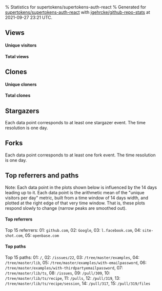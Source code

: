 % Statistics for supertokens/supertokens-auth-react
% Generated for [supertokens/supertokens-auth-react](https://github.com/supertokens/supertokens-auth-react) with [jgehrcke/github-repo-stats](https://github.com/jgehrcke/github-repo-stats) at 2021-09-27 23:21 UTC.


## Views

#### Unique visitors
<div id="chart_views_unique" class="full-width-chart"></div>

#### Total views
<div id="chart_views_total" class="full-width-chart"></div>

<div class="pagebreak-for-print"> </div>


## Clones

#### Unique cloners
<div id="chart_clones_unique" class="full-width-chart"></div>

#### Total clones
<div id="chart_clones_total" class="full-width-chart"></div>



<div class="pagebreak-for-print"> </div>



## Stargazers

Each data point corresponds to at least one stargazer event.
The time resolution is one day.

<div id="chart_stargazers" class="full-width-chart"></div>




## Forks

Each data point corresponds to at least one fork event.
The time resolution is one day.

<div id="chart_forks" class="full-width-chart"></div>




<div class="pagebreak-for-print"> </div>



## Top referrers and paths


Note: Each data point in the plots shown below is influenced by the 14 days
leading up to it. Each data point is the arithmetic mean of the "unique
visitors per day" metric, built from a time window of 14 days width, and
plotted at the right edge of that very time window. That is, these plots
respond slowly to change (narrow peaks are smoothed out).




#### Top referrers


<div id="chart_referrers_top_n_alltime" class="full-width-chart"></div>

Top 15 referrers: 01: `github.com`, 02: `Google`, 03: `l.facebook.com`, 04: `site-shot.com`, 05: `openbase.com`





#### Top paths


<div id="chart_paths_top_n_alltime" class="full-width-chart"></div>

Top 15 paths: 01: `/`, 02: `/issues/22`, 03: `/tree/master/examples`, 04: `/tree/master/lib`, 05: `/tree/master/examples/with-emailpassword`, 06: `/tree/master/examples/with-thirdpartyemailpassword`, 07: `/tree/master/lib/ts`, 08: `/issues`, 09: `/pull/309`, 10: `/tree/master/lib/ts/recipe`, 11: `/pulls`, 12: `/pull/319`, 13: `/tree/master/lib/ts/recipe/session`, 14: `/pull/317`, 15: `/pull/319/files`


<script type="text/javascript">
    vegaEmbed('#chart_views_unique', {"$schema": "https://vega.github.io/schema/vega-lite/v4.8.1.json", "config": {"arc": {"fill": "#1b1e23"}, "area": {"fill": "#1b1e23"}, "axisBottom": {"domainColor": "#a9b4c4", "gridColor": "#a9b4c4", "labelColor": "#1b1e23", "labelFont": "relative-mono-11-pitch-pro, Menlo, monospace", "tickColor": "#a9b4c4", "titleColor": "#1b1e23", "titleFont": "relative-mono-11-pitch-pro, Menlo, monospace"}, "axisLeft": {"domainColor": "#a9b4c4", "gridColor": "#a9b4c4", "labelColor": "#1b1e23", "labelFont": "relative-mono-11-pitch-pro, Menlo, monospace", "tickColor": "#a9b4c4", "titleColor": "#1b1e23", "titleFont": "relative-mono-11-pitch-pro, Menlo, monospace"}, "axisX": {"grid": false}, "axisY": {"grid": false, "labelBound": true}, "background": "#FFFFFF", "group": {"fill": "#FFFFFF"}, "header": {"fontWeight": 400, "labelFont": "relative-mono-11-pitch-pro, Menlo, monospace", "titleFont": "relative-mono-11-pitch-pro, Menlo, monospace"}, "legend": {"labelFont": "relative-mono-11-pitch-pro, Menlo, monospace", "symbolSize": 200, "symbolType": "circle", "titleFont": "relative-mono-11-pitch-pro, Menlo, monospace"}, "line": {"color": "#1b1e23", "stroke": "#1b1e23"}, "path": {"stroke": "#1b1e23"}, "point": {"color": "#1b1e23", "cursor": "pointer", "filled": true, "size": 100}, "range": {"category": ["#85a2f7", "#ea9755", "#7eb36a", "#f07071", "#bc85d9", "#e587b6", "#a9b4c4", "#d4c05e", "#64b9c4"]}, "style": {"bar": {"fill": "#1b1e23"}, "text": {"font": "relative-mono-11-pitch-pro, Menlo, monospace", "fontWeight": 400}}, "symbol": {"shape": "circle"}, "title": {"anchor": "start", "font": "relative-mono-11-pitch-pro, Menlo, monospace", "fontWeight": 400}, "trail": {"color": "#1b1e23", "stroke": "#1b1e23"}, "view": {"stroke": null}}, "data": {"name": "data-6341b35462f578666088133f27d3ff05"}, "datasets": {"data-6341b35462f578666088133f27d3ff05": [{"time": "2021-09-02T00:00:00+00:00", "views_total": 92, "views_unique": 4}, {"time": "2021-09-03T00:00:00+00:00", "views_total": 72, "views_unique": 7}, {"time": "2021-09-04T00:00:00+00:00", "views_total": 85, "views_unique": 6}, {"time": "2021-09-05T00:00:00+00:00", "views_total": 19, "views_unique": 6}, {"time": "2021-09-06T00:00:00+00:00", "views_total": 32, "views_unique": 6}, {"time": "2021-09-07T00:00:00+00:00", "views_total": 23, "views_unique": 7}, {"time": "2021-09-08T00:00:00+00:00", "views_total": 22, "views_unique": 5}, {"time": "2021-09-09T00:00:00+00:00", "views_total": 25, "views_unique": 3}, {"time": "2021-09-10T00:00:00+00:00", "views_total": 91, "views_unique": 11}, {"time": "2021-09-11T00:00:00+00:00", "views_total": 28, "views_unique": 5}, {"time": "2021-09-12T00:00:00+00:00", "views_total": 2, "views_unique": 2}, {"time": "2021-09-13T00:00:00+00:00", "views_total": 8, "views_unique": 6}, {"time": "2021-09-14T00:00:00+00:00", "views_total": 7, "views_unique": 5}, {"time": "2021-09-15T00:00:00+00:00", "views_total": 56, "views_unique": 5}, {"time": "2021-09-16T00:00:00+00:00", "views_total": 15, "views_unique": 10}, {"time": "2021-09-17T00:00:00+00:00", "views_total": 40, "views_unique": 9}, {"time": "2021-09-18T00:00:00+00:00", "views_total": 1, "views_unique": 1}, {"time": "2021-09-19T00:00:00+00:00", "views_total": 21, "views_unique": 6}, {"time": "2021-09-20T00:00:00+00:00", "views_total": 20, "views_unique": 5}, {"time": "2021-09-21T00:00:00+00:00", "views_total": 20, "views_unique": 6}, {"time": "2021-09-22T00:00:00+00:00", "views_total": 50, "views_unique": 8}, {"time": "2021-09-23T00:00:00+00:00", "views_total": 11, "views_unique": 5}, {"time": "2021-09-24T00:00:00+00:00", "views_total": 41, "views_unique": 4}, {"time": "2021-09-25T00:00:00+00:00", "views_total": 78, "views_unique": 3}, {"time": "2021-09-26T00:00:00+00:00", "views_total": 58, "views_unique": 11}, {"time": "2021-09-27T00:00:00+00:00", "views_total": 115, "views_unique": 18}]}, "encoding": {"x": {"field": "time", "timeUnit": "yearmonthdate", "title": "date", "type": "temporal"}, "y": {"field": "views_unique", "scale": {"domain": [0, 19.8], "zero": true}, "title": "unique views per day", "type": "quantitative"}}, "height": 200, "mark": {"point": true, "type": "line"}, "padding": 10, "width": "container"}, {"actions": false, "renderer": "svg"}).catch(console.error);
vegaEmbed('#chart_views_total', {"$schema": "https://vega.github.io/schema/vega-lite/v4.8.1.json", "config": {"arc": {"fill": "#1b1e23"}, "area": {"fill": "#1b1e23"}, "axisBottom": {"domainColor": "#a9b4c4", "gridColor": "#a9b4c4", "labelColor": "#1b1e23", "labelFont": "relative-mono-11-pitch-pro, Menlo, monospace", "tickColor": "#a9b4c4", "titleColor": "#1b1e23", "titleFont": "relative-mono-11-pitch-pro, Menlo, monospace"}, "axisLeft": {"domainColor": "#a9b4c4", "gridColor": "#a9b4c4", "labelColor": "#1b1e23", "labelFont": "relative-mono-11-pitch-pro, Menlo, monospace", "tickColor": "#a9b4c4", "titleColor": "#1b1e23", "titleFont": "relative-mono-11-pitch-pro, Menlo, monospace"}, "axisX": {"grid": false}, "axisY": {"grid": false, "labelBound": true}, "background": "#FFFFFF", "group": {"fill": "#FFFFFF"}, "header": {"fontWeight": 400, "labelFont": "relative-mono-11-pitch-pro, Menlo, monospace", "titleFont": "relative-mono-11-pitch-pro, Menlo, monospace"}, "legend": {"labelFont": "relative-mono-11-pitch-pro, Menlo, monospace", "symbolSize": 200, "symbolType": "circle", "titleFont": "relative-mono-11-pitch-pro, Menlo, monospace"}, "line": {"color": "#1b1e23", "stroke": "#1b1e23"}, "path": {"stroke": "#1b1e23"}, "point": {"color": "#1b1e23", "cursor": "pointer", "filled": true, "size": 100}, "range": {"category": ["#85a2f7", "#ea9755", "#7eb36a", "#f07071", "#bc85d9", "#e587b6", "#a9b4c4", "#d4c05e", "#64b9c4"]}, "style": {"bar": {"fill": "#1b1e23"}, "text": {"font": "relative-mono-11-pitch-pro, Menlo, monospace", "fontWeight": 400}}, "symbol": {"shape": "circle"}, "title": {"anchor": "start", "font": "relative-mono-11-pitch-pro, Menlo, monospace", "fontWeight": 400}, "trail": {"color": "#1b1e23", "stroke": "#1b1e23"}, "view": {"stroke": null}}, "data": {"name": "data-6341b35462f578666088133f27d3ff05"}, "datasets": {"data-6341b35462f578666088133f27d3ff05": [{"time": "2021-09-02T00:00:00+00:00", "views_total": 92, "views_unique": 4}, {"time": "2021-09-03T00:00:00+00:00", "views_total": 72, "views_unique": 7}, {"time": "2021-09-04T00:00:00+00:00", "views_total": 85, "views_unique": 6}, {"time": "2021-09-05T00:00:00+00:00", "views_total": 19, "views_unique": 6}, {"time": "2021-09-06T00:00:00+00:00", "views_total": 32, "views_unique": 6}, {"time": "2021-09-07T00:00:00+00:00", "views_total": 23, "views_unique": 7}, {"time": "2021-09-08T00:00:00+00:00", "views_total": 22, "views_unique": 5}, {"time": "2021-09-09T00:00:00+00:00", "views_total": 25, "views_unique": 3}, {"time": "2021-09-10T00:00:00+00:00", "views_total": 91, "views_unique": 11}, {"time": "2021-09-11T00:00:00+00:00", "views_total": 28, "views_unique": 5}, {"time": "2021-09-12T00:00:00+00:00", "views_total": 2, "views_unique": 2}, {"time": "2021-09-13T00:00:00+00:00", "views_total": 8, "views_unique": 6}, {"time": "2021-09-14T00:00:00+00:00", "views_total": 7, "views_unique": 5}, {"time": "2021-09-15T00:00:00+00:00", "views_total": 56, "views_unique": 5}, {"time": "2021-09-16T00:00:00+00:00", "views_total": 15, "views_unique": 10}, {"time": "2021-09-17T00:00:00+00:00", "views_total": 40, "views_unique": 9}, {"time": "2021-09-18T00:00:00+00:00", "views_total": 1, "views_unique": 1}, {"time": "2021-09-19T00:00:00+00:00", "views_total": 21, "views_unique": 6}, {"time": "2021-09-20T00:00:00+00:00", "views_total": 20, "views_unique": 5}, {"time": "2021-09-21T00:00:00+00:00", "views_total": 20, "views_unique": 6}, {"time": "2021-09-22T00:00:00+00:00", "views_total": 50, "views_unique": 8}, {"time": "2021-09-23T00:00:00+00:00", "views_total": 11, "views_unique": 5}, {"time": "2021-09-24T00:00:00+00:00", "views_total": 41, "views_unique": 4}, {"time": "2021-09-25T00:00:00+00:00", "views_total": 78, "views_unique": 3}, {"time": "2021-09-26T00:00:00+00:00", "views_total": 58, "views_unique": 11}, {"time": "2021-09-27T00:00:00+00:00", "views_total": 115, "views_unique": 18}]}, "encoding": {"x": {"field": "time", "timeUnit": "yearmonthdate", "title": "date", "type": "temporal"}, "y": {"field": "views_total", "scale": {"domain": [0, 126.50000000000001], "zero": true}, "title": "total views per day", "type": "quantitative"}}, "height": 200, "mark": {"point": true, "type": "line"}, "padding": 10, "width": "container"}, {"actions": false, "renderer": "svg"}).catch(console.error);
vegaEmbed('#chart_clones_unique', {"$schema": "https://vega.github.io/schema/vega-lite/v4.8.1.json", "config": {"arc": {"fill": "#1b1e23"}, "area": {"fill": "#1b1e23"}, "axisBottom": {"domainColor": "#a9b4c4", "gridColor": "#a9b4c4", "labelColor": "#1b1e23", "labelFont": "relative-mono-11-pitch-pro, Menlo, monospace", "tickColor": "#a9b4c4", "titleColor": "#1b1e23", "titleFont": "relative-mono-11-pitch-pro, Menlo, monospace"}, "axisLeft": {"domainColor": "#a9b4c4", "gridColor": "#a9b4c4", "labelColor": "#1b1e23", "labelFont": "relative-mono-11-pitch-pro, Menlo, monospace", "tickColor": "#a9b4c4", "titleColor": "#1b1e23", "titleFont": "relative-mono-11-pitch-pro, Menlo, monospace"}, "axisX": {"grid": false}, "axisY": {"grid": false, "labelBound": true}, "background": "#FFFFFF", "group": {"fill": "#FFFFFF"}, "header": {"fontWeight": 400, "labelFont": "relative-mono-11-pitch-pro, Menlo, monospace", "titleFont": "relative-mono-11-pitch-pro, Menlo, monospace"}, "legend": {"labelFont": "relative-mono-11-pitch-pro, Menlo, monospace", "symbolSize": 200, "symbolType": "circle", "titleFont": "relative-mono-11-pitch-pro, Menlo, monospace"}, "line": {"color": "#1b1e23", "stroke": "#1b1e23"}, "path": {"stroke": "#1b1e23"}, "point": {"color": "#1b1e23", "cursor": "pointer", "filled": true, "size": 100}, "range": {"category": ["#85a2f7", "#ea9755", "#7eb36a", "#f07071", "#bc85d9", "#e587b6", "#a9b4c4", "#d4c05e", "#64b9c4"]}, "style": {"bar": {"fill": "#1b1e23"}, "text": {"font": "relative-mono-11-pitch-pro, Menlo, monospace", "fontWeight": 400}}, "symbol": {"shape": "circle"}, "title": {"anchor": "start", "font": "relative-mono-11-pitch-pro, Menlo, monospace", "fontWeight": 400}, "trail": {"color": "#1b1e23", "stroke": "#1b1e23"}, "view": {"stroke": null}}, "data": {"name": "data-e7af5321476fab7f886e7c11d271faed"}, "datasets": {"data-e7af5321476fab7f886e7c11d271faed": [{"clones_total": 0, "clones_unique": 0, "time": "2021-09-02T00:00:00+00:00"}, {"clones_total": 16, "clones_unique": 11, "time": "2021-09-03T00:00:00+00:00"}, {"clones_total": 2, "clones_unique": 2, "time": "2021-09-04T00:00:00+00:00"}, {"clones_total": 7, "clones_unique": 7, "time": "2021-09-05T00:00:00+00:00"}, {"clones_total": 8, "clones_unique": 6, "time": "2021-09-06T00:00:00+00:00"}, {"clones_total": 18, "clones_unique": 10, "time": "2021-09-07T00:00:00+00:00"}, {"clones_total": 6, "clones_unique": 4, "time": "2021-09-08T00:00:00+00:00"}, {"clones_total": 1, "clones_unique": 1, "time": "2021-09-09T00:00:00+00:00"}, {"clones_total": 11, "clones_unique": 8, "time": "2021-09-10T00:00:00+00:00"}, {"clones_total": 2, "clones_unique": 1, "time": "2021-09-11T00:00:00+00:00"}, {"clones_total": 1, "clones_unique": 1, "time": "2021-09-12T00:00:00+00:00"}, {"clones_total": 0, "clones_unique": 0, "time": "2021-09-13T00:00:00+00:00"}, {"clones_total": 2, "clones_unique": 2, "time": "2021-09-14T00:00:00+00:00"}, {"clones_total": 7, "clones_unique": 4, "time": "2021-09-15T00:00:00+00:00"}, {"clones_total": 3, "clones_unique": 2, "time": "2021-09-16T00:00:00+00:00"}, {"clones_total": 5, "clones_unique": 4, "time": "2021-09-17T00:00:00+00:00"}, {"clones_total": 0, "clones_unique": 0, "time": "2021-09-18T00:00:00+00:00"}, {"clones_total": 9, "clones_unique": 6, "time": "2021-09-19T00:00:00+00:00"}, {"clones_total": 9, "clones_unique": 4, "time": "2021-09-20T00:00:00+00:00"}, {"clones_total": 3, "clones_unique": 3, "time": "2021-09-21T00:00:00+00:00"}, {"clones_total": 7, "clones_unique": 6, "time": "2021-09-22T00:00:00+00:00"}, {"clones_total": 5, "clones_unique": 5, "time": "2021-09-23T00:00:00+00:00"}, {"clones_total": 0, "clones_unique": 0, "time": "2021-09-24T00:00:00+00:00"}, {"clones_total": 25, "clones_unique": 12, "time": "2021-09-25T00:00:00+00:00"}, {"clones_total": 0, "clones_unique": 0, "time": "2021-09-26T00:00:00+00:00"}, {"clones_total": 0, "clones_unique": 0, "time": "2021-09-27T00:00:00+00:00"}]}, "encoding": {"x": {"field": "time", "timeUnit": "yearmonthdate", "title": "date", "type": "temporal"}, "y": {"field": "clones_unique", "scale": {"domain": [0, 13.200000000000001], "zero": true}, "title": "unique clones per day", "type": "quantitative"}}, "height": 200, "mark": {"point": true, "type": "line"}, "padding": 10, "width": "container"}, {"actions": false, "renderer": "svg"}).catch(console.error);
vegaEmbed('#chart_clones_total', {"$schema": "https://vega.github.io/schema/vega-lite/v4.8.1.json", "config": {"arc": {"fill": "#1b1e23"}, "area": {"fill": "#1b1e23"}, "axisBottom": {"domainColor": "#a9b4c4", "gridColor": "#a9b4c4", "labelColor": "#1b1e23", "labelFont": "relative-mono-11-pitch-pro, Menlo, monospace", "tickColor": "#a9b4c4", "titleColor": "#1b1e23", "titleFont": "relative-mono-11-pitch-pro, Menlo, monospace"}, "axisLeft": {"domainColor": "#a9b4c4", "gridColor": "#a9b4c4", "labelColor": "#1b1e23", "labelFont": "relative-mono-11-pitch-pro, Menlo, monospace", "tickColor": "#a9b4c4", "titleColor": "#1b1e23", "titleFont": "relative-mono-11-pitch-pro, Menlo, monospace"}, "axisX": {"grid": false}, "axisY": {"grid": false, "labelBound": true}, "background": "#FFFFFF", "group": {"fill": "#FFFFFF"}, "header": {"fontWeight": 400, "labelFont": "relative-mono-11-pitch-pro, Menlo, monospace", "titleFont": "relative-mono-11-pitch-pro, Menlo, monospace"}, "legend": {"labelFont": "relative-mono-11-pitch-pro, Menlo, monospace", "symbolSize": 200, "symbolType": "circle", "titleFont": "relative-mono-11-pitch-pro, Menlo, monospace"}, "line": {"color": "#1b1e23", "stroke": "#1b1e23"}, "path": {"stroke": "#1b1e23"}, "point": {"color": "#1b1e23", "cursor": "pointer", "filled": true, "size": 100}, "range": {"category": ["#85a2f7", "#ea9755", "#7eb36a", "#f07071", "#bc85d9", "#e587b6", "#a9b4c4", "#d4c05e", "#64b9c4"]}, "style": {"bar": {"fill": "#1b1e23"}, "text": {"font": "relative-mono-11-pitch-pro, Menlo, monospace", "fontWeight": 400}}, "symbol": {"shape": "circle"}, "title": {"anchor": "start", "font": "relative-mono-11-pitch-pro, Menlo, monospace", "fontWeight": 400}, "trail": {"color": "#1b1e23", "stroke": "#1b1e23"}, "view": {"stroke": null}}, "data": {"name": "data-e7af5321476fab7f886e7c11d271faed"}, "datasets": {"data-e7af5321476fab7f886e7c11d271faed": [{"clones_total": 0, "clones_unique": 0, "time": "2021-09-02T00:00:00+00:00"}, {"clones_total": 16, "clones_unique": 11, "time": "2021-09-03T00:00:00+00:00"}, {"clones_total": 2, "clones_unique": 2, "time": "2021-09-04T00:00:00+00:00"}, {"clones_total": 7, "clones_unique": 7, "time": "2021-09-05T00:00:00+00:00"}, {"clones_total": 8, "clones_unique": 6, "time": "2021-09-06T00:00:00+00:00"}, {"clones_total": 18, "clones_unique": 10, "time": "2021-09-07T00:00:00+00:00"}, {"clones_total": 6, "clones_unique": 4, "time": "2021-09-08T00:00:00+00:00"}, {"clones_total": 1, "clones_unique": 1, "time": "2021-09-09T00:00:00+00:00"}, {"clones_total": 11, "clones_unique": 8, "time": "2021-09-10T00:00:00+00:00"}, {"clones_total": 2, "clones_unique": 1, "time": "2021-09-11T00:00:00+00:00"}, {"clones_total": 1, "clones_unique": 1, "time": "2021-09-12T00:00:00+00:00"}, {"clones_total": 0, "clones_unique": 0, "time": "2021-09-13T00:00:00+00:00"}, {"clones_total": 2, "clones_unique": 2, "time": "2021-09-14T00:00:00+00:00"}, {"clones_total": 7, "clones_unique": 4, "time": "2021-09-15T00:00:00+00:00"}, {"clones_total": 3, "clones_unique": 2, "time": "2021-09-16T00:00:00+00:00"}, {"clones_total": 5, "clones_unique": 4, "time": "2021-09-17T00:00:00+00:00"}, {"clones_total": 0, "clones_unique": 0, "time": "2021-09-18T00:00:00+00:00"}, {"clones_total": 9, "clones_unique": 6, "time": "2021-09-19T00:00:00+00:00"}, {"clones_total": 9, "clones_unique": 4, "time": "2021-09-20T00:00:00+00:00"}, {"clones_total": 3, "clones_unique": 3, "time": "2021-09-21T00:00:00+00:00"}, {"clones_total": 7, "clones_unique": 6, "time": "2021-09-22T00:00:00+00:00"}, {"clones_total": 5, "clones_unique": 5, "time": "2021-09-23T00:00:00+00:00"}, {"clones_total": 0, "clones_unique": 0, "time": "2021-09-24T00:00:00+00:00"}, {"clones_total": 25, "clones_unique": 12, "time": "2021-09-25T00:00:00+00:00"}, {"clones_total": 0, "clones_unique": 0, "time": "2021-09-26T00:00:00+00:00"}, {"clones_total": 0, "clones_unique": 0, "time": "2021-09-27T00:00:00+00:00"}]}, "encoding": {"x": {"field": "time", "timeUnit": "yearmonthdate", "title": "date", "type": "temporal"}, "y": {"field": "clones_total", "scale": {"domain": [0, 27.500000000000004], "zero": true}, "title": "total clones per day", "type": "quantitative"}}, "height": 200, "mark": {"point": true, "type": "line"}, "padding": 10, "width": "container"}, {"actions": false, "renderer": "svg"}).catch(console.error);
vegaEmbed('#chart_stargazers', {"$schema": "https://vega.github.io/schema/vega-lite/v4.8.1.json", "config": {"arc": {"fill": "#1b1e23"}, "area": {"fill": "#1b1e23"}, "axisBottom": {"domainColor": "#a9b4c4", "gridColor": "#a9b4c4", "labelColor": "#1b1e23", "labelFont": "relative-mono-11-pitch-pro, Menlo, monospace", "tickColor": "#a9b4c4", "titleColor": "#1b1e23", "titleFont": "relative-mono-11-pitch-pro, Menlo, monospace"}, "axisLeft": {"domainColor": "#a9b4c4", "gridColor": "#a9b4c4", "labelColor": "#1b1e23", "labelFont": "relative-mono-11-pitch-pro, Menlo, monospace", "tickColor": "#a9b4c4", "titleColor": "#1b1e23", "titleFont": "relative-mono-11-pitch-pro, Menlo, monospace"}, "axisX": {"grid": false}, "axisY": {"grid": false}, "background": "#FFFFFF", "group": {"fill": "#FFFFFF"}, "header": {"fontWeight": 400, "labelFont": "relative-mono-11-pitch-pro, Menlo, monospace", "titleFont": "relative-mono-11-pitch-pro, Menlo, monospace"}, "legend": {"labelFont": "relative-mono-11-pitch-pro, Menlo, monospace", "symbolSize": 200, "symbolType": "circle", "titleFont": "relative-mono-11-pitch-pro, Menlo, monospace"}, "line": {"color": "#1b1e23", "stroke": "#1b1e23"}, "path": {"stroke": "#1b1e23"}, "point": {"color": "#1b1e23", "cursor": "pointer", "filled": true, "size": 100}, "range": {"category": ["#85a2f7", "#ea9755", "#7eb36a", "#f07071", "#bc85d9", "#e587b6", "#a9b4c4", "#d4c05e", "#64b9c4"]}, "style": {"bar": {"fill": "#1b1e23"}, "text": {"font": "relative-mono-11-pitch-pro, Menlo, monospace", "fontWeight": 400}}, "symbol": {"shape": "circle"}, "title": {"anchor": "start", "font": "relative-mono-11-pitch-pro, Menlo, monospace", "fontWeight": 400}, "trail": {"color": "#1b1e23", "stroke": "#1b1e23"}, "view": {"stroke": null}}, "data": {"name": "data-3244c87900db98d96bc12fe03f763b4d"}, "datasets": {"data-3244c87900db98d96bc12fe03f763b4d": [{"star_events": 1, "stars_cumulative": 1, "time": "2020-10-11T11:30:14+00:00"}, {"star_events": 1, "stars_cumulative": 2, "time": "2020-10-16T07:40:20+00:00"}, {"star_events": 1, "stars_cumulative": 3, "time": "2020-12-18T03:28:33+00:00"}, {"star_events": 1, "stars_cumulative": 4, "time": "2020-12-21T11:57:33+00:00"}, {"star_events": 1, "stars_cumulative": 5, "time": "2020-12-22T11:19:25+00:00"}, {"star_events": 1, "stars_cumulative": 6, "time": "2020-12-23T16:23:01+00:00"}, {"star_events": 1, "stars_cumulative": 7, "time": "2020-12-24T11:45:08+00:00"}, {"star_events": 1, "stars_cumulative": 8, "time": "2020-12-24T18:35:08+00:00"}, {"star_events": 1, "stars_cumulative": 9, "time": "2020-12-31T08:51:12+00:00"}, {"star_events": 1, "stars_cumulative": 10, "time": "2021-01-14T19:21:22+00:00"}, {"star_events": 1, "stars_cumulative": 11, "time": "2021-01-18T08:10:50+00:00"}, {"star_events": 1, "stars_cumulative": 12, "time": "2021-01-22T08:53:06+00:00"}, {"star_events": 1, "stars_cumulative": 13, "time": "2021-01-22T19:40:41+00:00"}, {"star_events": 1, "stars_cumulative": 14, "time": "2021-01-29T16:43:10+00:00"}, {"star_events": 1, "stars_cumulative": 15, "time": "2021-02-05T08:35:51+00:00"}, {"star_events": 1, "stars_cumulative": 16, "time": "2021-02-06T14:09:10+00:00"}, {"star_events": 1, "stars_cumulative": 17, "time": "2021-03-19T17:33:56+00:00"}, {"star_events": 1, "stars_cumulative": 18, "time": "2021-04-13T02:25:57+00:00"}, {"star_events": 1, "stars_cumulative": 19, "time": "2021-04-16T06:52:23+00:00"}, {"star_events": 1, "stars_cumulative": 20, "time": "2021-04-16T09:02:11+00:00"}, {"star_events": 1, "stars_cumulative": 21, "time": "2021-04-18T14:14:41+00:00"}, {"star_events": 1, "stars_cumulative": 22, "time": "2021-04-25T08:56:19+00:00"}, {"star_events": 1, "stars_cumulative": 23, "time": "2021-05-05T03:24:40+00:00"}, {"star_events": 1, "stars_cumulative": 24, "time": "2021-05-09T01:52:53+00:00"}, {"star_events": 1, "stars_cumulative": 25, "time": "2021-05-09T05:47:49+00:00"}, {"star_events": 1, "stars_cumulative": 26, "time": "2021-05-09T07:39:31+00:00"}, {"star_events": 1, "stars_cumulative": 27, "time": "2021-05-17T21:56:22+00:00"}, {"star_events": 1, "stars_cumulative": 28, "time": "2021-05-20T04:25:24+00:00"}, {"star_events": 1, "stars_cumulative": 29, "time": "2021-06-06T14:48:40+00:00"}, {"star_events": 1, "stars_cumulative": 30, "time": "2021-06-06T21:32:14+00:00"}, {"star_events": 1, "stars_cumulative": 31, "time": "2021-06-10T22:57:31+00:00"}, {"star_events": 1, "stars_cumulative": 32, "time": "2021-06-13T20:39:13+00:00"}, {"star_events": 1, "stars_cumulative": 33, "time": "2021-06-17T06:44:20+00:00"}, {"star_events": 1, "stars_cumulative": 34, "time": "2021-06-28T18:30:42+00:00"}, {"star_events": 1, "stars_cumulative": 35, "time": "2021-07-05T22:19:14+00:00"}, {"star_events": 1, "stars_cumulative": 36, "time": "2021-08-07T17:26:18+00:00"}, {"star_events": 1, "stars_cumulative": 37, "time": "2021-09-04T01:15:25+00:00"}, {"star_events": 1, "stars_cumulative": 38, "time": "2021-09-15T00:17:49+00:00"}, {"star_events": 1, "stars_cumulative": 39, "time": "2021-09-19T14:08:09+00:00"}, {"star_events": 1, "stars_cumulative": 40, "time": "2021-09-26T18:23:32+00:00"}]}, "encoding": {"x": {"field": "time", "scale": {"domain": ["2020-10-11", "2021-09-26"]}, "timeUnit": "yearmonthdate", "title": "date", "type": "temporal"}, "y": {"field": "stars_cumulative", "scale": {"domain": [0, 44.0], "zero": true}, "title": "stargazer count (cumulative)", "type": "quantitative"}}, "height": 300, "mark": {"point": true, "type": "line"}, "padding": 10, "width": "container"}, {"actions": false, "renderer": "svg"}).catch(console.error);
vegaEmbed('#chart_forks', {"$schema": "https://vega.github.io/schema/vega-lite/v4.8.1.json", "config": {"arc": {"fill": "#1b1e23"}, "area": {"fill": "#1b1e23"}, "axisBottom": {"domainColor": "#a9b4c4", "gridColor": "#a9b4c4", "labelColor": "#1b1e23", "labelFont": "relative-mono-11-pitch-pro, Menlo, monospace", "tickColor": "#a9b4c4", "titleColor": "#1b1e23", "titleFont": "relative-mono-11-pitch-pro, Menlo, monospace"}, "axisLeft": {"domainColor": "#a9b4c4", "gridColor": "#a9b4c4", "labelColor": "#1b1e23", "labelFont": "relative-mono-11-pitch-pro, Menlo, monospace", "tickColor": "#a9b4c4", "titleColor": "#1b1e23", "titleFont": "relative-mono-11-pitch-pro, Menlo, monospace"}, "axisX": {"grid": false}, "axisY": {"grid": false}, "background": "#FFFFFF", "group": {"fill": "#FFFFFF"}, "header": {"fontWeight": 400, "labelFont": "relative-mono-11-pitch-pro, Menlo, monospace", "titleFont": "relative-mono-11-pitch-pro, Menlo, monospace"}, "legend": {"labelFont": "relative-mono-11-pitch-pro, Menlo, monospace", "symbolSize": 200, "symbolType": "circle", "titleFont": "relative-mono-11-pitch-pro, Menlo, monospace"}, "line": {"color": "#1b1e23", "stroke": "#1b1e23"}, "path": {"stroke": "#1b1e23"}, "point": {"color": "#1b1e23", "cursor": "pointer", "filled": true, "size": 100}, "range": {"category": ["#85a2f7", "#ea9755", "#7eb36a", "#f07071", "#bc85d9", "#e587b6", "#a9b4c4", "#d4c05e", "#64b9c4"]}, "style": {"bar": {"fill": "#1b1e23"}, "text": {"font": "relative-mono-11-pitch-pro, Menlo, monospace", "fontWeight": 400}}, "symbol": {"shape": "circle"}, "title": {"anchor": "start", "font": "relative-mono-11-pitch-pro, Menlo, monospace", "fontWeight": 400}, "trail": {"color": "#1b1e23", "stroke": "#1b1e23"}, "view": {"stroke": null}}, "data": {"name": "data-6a1ffefec5be66b43ea561b21ff4c3ac"}, "datasets": {"data-6a1ffefec5be66b43ea561b21ff4c3ac": [{"fork_events": 1, "forks_cumulative": 1, "time": "2020-12-16T00:56:14+00:00"}, {"fork_events": 1, "forks_cumulative": 2, "time": "2021-01-30T21:53:16+00:00"}, {"fork_events": 1, "forks_cumulative": 3, "time": "2021-04-19T00:11:52+00:00"}, {"fork_events": 1, "forks_cumulative": 4, "time": "2021-04-19T08:32:01+00:00"}, {"fork_events": 1, "forks_cumulative": 5, "time": "2021-04-26T06:45:08+00:00"}, {"fork_events": 1, "forks_cumulative": 6, "time": "2021-04-29T07:11:32+00:00"}, {"fork_events": 1, "forks_cumulative": 7, "time": "2021-05-13T09:08:46+00:00"}, {"fork_events": 1, "forks_cumulative": 8, "time": "2021-05-13T14:01:54+00:00"}, {"fork_events": 1, "forks_cumulative": 9, "time": "2021-06-10T22:23:54+00:00"}, {"fork_events": 1, "forks_cumulative": 10, "time": "2021-07-07T06:16:35+00:00"}, {"fork_events": 1, "forks_cumulative": 11, "time": "2021-07-28T08:48:53+00:00"}, {"fork_events": 1, "forks_cumulative": 12, "time": "2021-08-03T22:23:34+00:00"}, {"fork_events": 1, "forks_cumulative": 13, "time": "2021-08-25T21:03:41+00:00"}]}, "encoding": {"x": {"field": "time", "scale": {"domain": ["2020-10-11", "2021-09-26"]}, "timeUnit": "yearmonthdate", "title": "date", "type": "temporal"}, "y": {"field": "forks_cumulative", "scale": {"domain": [0, 14.3], "zero": true}, "title": "fork count (cumulative)", "type": "quantitative"}}, "height": 300, "mark": {"point": true, "type": "line"}, "padding": 10, "width": "container"}, {"actions": false, "renderer": "svg"}).catch(console.error);
vegaEmbed('#chart_referrers_top_n_alltime', {"$schema": "https://vega.github.io/schema/vega-lite/v4.8.1.json", "config": {"arc": {"fill": "#1b1e23"}, "area": {"fill": "#1b1e23"}, "axisBottom": {"domainColor": "#a9b4c4", "gridColor": "#a9b4c4", "labelColor": "#1b1e23", "labelFont": "relative-mono-11-pitch-pro, Menlo, monospace", "tickColor": "#a9b4c4", "titleColor": "#1b1e23", "titleFont": "relative-mono-11-pitch-pro, Menlo, monospace"}, "axisLeft": {"domainColor": "#a9b4c4", "gridColor": "#a9b4c4", "labelColor": "#1b1e23", "labelFont": "relative-mono-11-pitch-pro, Menlo, monospace", "tickColor": "#a9b4c4", "titleColor": "#1b1e23", "titleFont": "relative-mono-11-pitch-pro, Menlo, monospace"}, "axisX": {"grid": false}, "axisY": {"grid": false}, "background": "#FFFFFF", "group": {"fill": "#FFFFFF"}, "header": {"fontWeight": 400, "labelFont": "relative-mono-11-pitch-pro, Menlo, monospace", "titleFont": "relative-mono-11-pitch-pro, Menlo, monospace"}, "legend": {"labelFont": "relative-mono-11-pitch-pro, Menlo, monospace", "symbolSize": 200, "symbolType": "circle", "titleFont": "relative-mono-11-pitch-pro, Menlo, monospace"}, "line": {"color": "#1b1e23", "stroke": "#1b1e23"}, "path": {"stroke": "#1b1e23"}, "point": {"color": "#1b1e23", "cursor": "pointer", "filled": true, "size": 50}, "range": {"category": ["#85a2f7", "#ea9755", "#7eb36a", "#f07071", "#bc85d9", "#e587b6", "#a9b4c4", "#d4c05e", "#64b9c4"]}, "style": {"bar": {"fill": "#1b1e23"}, "text": {"font": "relative-mono-11-pitch-pro, Menlo, monospace", "fontWeight": 400}}, "symbol": {"shape": "circle"}, "title": {"anchor": "start", "font": "relative-mono-11-pitch-pro, Menlo, monospace", "fontWeight": 400}, "trail": {"color": "#1b1e23", "stroke": "#1b1e23"}, "view": {"stroke": null}}, "data": {"name": "data-16036428d86a00298081baa612b14844"}, "datasets": {"data-16036428d86a00298081baa612b14844": [{"referrer": "github.com", "time": "2021-09-16T00:00:00+00:00", "views_unique": 23.0, "views_unique_norm": 1.6428571428571428}, {"referrer": "github.com", "time": "2021-09-17T00:00:00+00:00", "views_unique": 26.0, "views_unique_norm": 1.8571428571428572}, {"referrer": "github.com", "time": "2021-09-18T00:00:00+00:00", "views_unique": 26.0, "views_unique_norm": 1.8571428571428572}, {"referrer": "github.com", "time": "2021-09-19T00:00:00+00:00", "views_unique": 24.0, "views_unique_norm": 1.7142857142857142}, {"referrer": "github.com", "time": "2021-09-20T00:00:00+00:00", "views_unique": 24.0, "views_unique_norm": 1.7142857142857142}, {"referrer": "github.com", "time": "2021-09-21T00:00:00+00:00", "views_unique": 23.0, "views_unique_norm": 1.6428571428571428}, {"referrer": "github.com", "time": "2021-09-22T00:00:00+00:00", "views_unique": 24.0, "views_unique_norm": 1.7142857142857142}, {"referrer": "github.com", "time": "2021-09-23T00:00:00+00:00", "views_unique": 24.0, "views_unique_norm": 1.7142857142857142}, {"referrer": "github.com", "time": "2021-09-24T00:00:00+00:00", "views_unique": 5.0, "views_unique_norm": 0.35714285714285715}, {"referrer": "github.com", "time": "2021-09-25T00:00:00+00:00", "views_unique": 18.0, "views_unique_norm": 1.2857142857142858}, {"referrer": "github.com", "time": "2021-09-26T00:00:00+00:00", "views_unique": 19.0, "views_unique_norm": 1.3571428571428572}, {"referrer": "github.com", "time": "2021-09-27T00:00:00+00:00", "views_unique": 2.0, "views_unique_norm": 0.14285714285714285}, {"referrer": "Google", "time": "2021-09-16T00:00:00+00:00", "views_unique": 20.0, "views_unique_norm": 1.4285714285714286}, {"referrer": "Google", "time": "2021-09-17T00:00:00+00:00", "views_unique": 21.0, "views_unique_norm": 1.5}, {"referrer": "Google", "time": "2021-09-18T00:00:00+00:00", "views_unique": 22.0, "views_unique_norm": 1.5714285714285714}, {"referrer": "Google", "time": "2021-09-19T00:00:00+00:00", "views_unique": 21.0, "views_unique_norm": 1.5}, {"referrer": "Google", "time": "2021-09-20T00:00:00+00:00", "views_unique": 21.0, "views_unique_norm": 1.5}, {"referrer": "Google", "time": "2021-09-21T00:00:00+00:00", "views_unique": 22.0, "views_unique_norm": 1.5714285714285714}, {"referrer": "Google", "time": "2021-09-22T00:00:00+00:00", "views_unique": 23.0, "views_unique_norm": 1.6428571428571428}, {"referrer": "Google", "time": "2021-09-23T00:00:00+00:00", "views_unique": 26.0, "views_unique_norm": 1.8571428571428572}, {"referrer": "Google", "time": "2021-09-24T00:00:00+00:00", "views_unique": 9.0, "views_unique_norm": 0.6428571428571429}, {"referrer": "Google", "time": "2021-09-25T00:00:00+00:00", "views_unique": 24.0, "views_unique_norm": 1.7142857142857142}, {"referrer": "Google", "time": "2021-09-26T00:00:00+00:00", "views_unique": 23.0, "views_unique_norm": 1.6428571428571428}, {"referrer": "Google", "time": "2021-09-27T00:00:00+00:00", "views_unique": 2.0, "views_unique_norm": 0.14285714285714285}, {"referrer": "l.facebook.com", "time": "2021-09-16T00:00:00+00:00", "views_unique": 1.0, "views_unique_norm": 0.07142857142857142}, {"referrer": "l.facebook.com", "time": "2021-09-17T00:00:00+00:00", "views_unique": 1.0, "views_unique_norm": 0.07142857142857142}, {"referrer": "l.facebook.com", "time": "2021-09-18T00:00:00+00:00", "views_unique": 1.0, "views_unique_norm": 0.07142857142857142}, {"referrer": "l.facebook.com", "time": "2021-09-19T00:00:00+00:00", "views_unique": 1.0, "views_unique_norm": 0.07142857142857142}, {"referrer": "l.facebook.com", "time": "2021-09-20T00:00:00+00:00", "views_unique": 1.0, "views_unique_norm": 0.07142857142857142}, {"referrer": "l.facebook.com", "time": "2021-09-21T00:00:00+00:00", "views_unique": null, "views_unique_norm": null}, {"referrer": "l.facebook.com", "time": "2021-09-22T00:00:00+00:00", "views_unique": null, "views_unique_norm": null}, {"referrer": "l.facebook.com", "time": "2021-09-23T00:00:00+00:00", "views_unique": null, "views_unique_norm": null}, {"referrer": "l.facebook.com", "time": "2021-09-24T00:00:00+00:00", "views_unique": null, "views_unique_norm": null}, {"referrer": "l.facebook.com", "time": "2021-09-25T00:00:00+00:00", "views_unique": null, "views_unique_norm": null}, {"referrer": "l.facebook.com", "time": "2021-09-26T00:00:00+00:00", "views_unique": null, "views_unique_norm": null}, {"referrer": "l.facebook.com", "time": "2021-09-27T00:00:00+00:00", "views_unique": null, "views_unique_norm": null}, {"referrer": "site-shot.com", "time": "2021-09-16T00:00:00+00:00", "views_unique": null, "views_unique_norm": null}, {"referrer": "site-shot.com", "time": "2021-09-17T00:00:00+00:00", "views_unique": null, "views_unique_norm": null}, {"referrer": "site-shot.com", "time": "2021-09-18T00:00:00+00:00", "views_unique": null, "views_unique_norm": null}, {"referrer": "site-shot.com", "time": "2021-09-19T00:00:00+00:00", "views_unique": null, "views_unique_norm": null}, {"referrer": "site-shot.com", "time": "2021-09-20T00:00:00+00:00", "views_unique": 1.0, "views_unique_norm": 0.07142857142857142}, {"referrer": "site-shot.com", "time": "2021-09-21T00:00:00+00:00", "views_unique": 1.0, "views_unique_norm": 0.07142857142857142}, {"referrer": "site-shot.com", "time": "2021-09-22T00:00:00+00:00", "views_unique": 1.0, "views_unique_norm": 0.07142857142857142}, {"referrer": "site-shot.com", "time": "2021-09-23T00:00:00+00:00", "views_unique": 1.0, "views_unique_norm": 0.07142857142857142}, {"referrer": "site-shot.com", "time": "2021-09-24T00:00:00+00:00", "views_unique": null, "views_unique_norm": null}, {"referrer": "site-shot.com", "time": "2021-09-25T00:00:00+00:00", "views_unique": 1.0, "views_unique_norm": 0.07142857142857142}, {"referrer": "site-shot.com", "time": "2021-09-26T00:00:00+00:00", "views_unique": 1.0, "views_unique_norm": 0.07142857142857142}, {"referrer": "site-shot.com", "time": "2021-09-27T00:00:00+00:00", "views_unique": null, "views_unique_norm": null}, {"referrer": "openbase.com", "time": "2021-09-16T00:00:00+00:00", "views_unique": null, "views_unique_norm": null}, {"referrer": "openbase.com", "time": "2021-09-17T00:00:00+00:00", "views_unique": null, "views_unique_norm": null}, {"referrer": "openbase.com", "time": "2021-09-18T00:00:00+00:00", "views_unique": 1.0, "views_unique_norm": 0.07142857142857142}, {"referrer": "openbase.com", "time": "2021-09-19T00:00:00+00:00", "views_unique": 1.0, "views_unique_norm": 0.07142857142857142}, {"referrer": "openbase.com", "time": "2021-09-20T00:00:00+00:00", "views_unique": 1.0, "views_unique_norm": 0.07142857142857142}, {"referrer": "openbase.com", "time": "2021-09-21T00:00:00+00:00", "views_unique": 1.0, "views_unique_norm": 0.07142857142857142}, {"referrer": "openbase.com", "time": "2021-09-22T00:00:00+00:00", "views_unique": 1.0, "views_unique_norm": 0.07142857142857142}, {"referrer": "openbase.com", "time": "2021-09-23T00:00:00+00:00", "views_unique": 1.0, "views_unique_norm": 0.07142857142857142}, {"referrer": "openbase.com", "time": "2021-09-24T00:00:00+00:00", "views_unique": null, "views_unique_norm": null}, {"referrer": "openbase.com", "time": "2021-09-25T00:00:00+00:00", "views_unique": 1.0, "views_unique_norm": 0.07142857142857142}, {"referrer": "openbase.com", "time": "2021-09-26T00:00:00+00:00", "views_unique": 1.0, "views_unique_norm": 0.07142857142857142}, {"referrer": "openbase.com", "time": "2021-09-27T00:00:00+00:00", "views_unique": null, "views_unique_norm": null}]}, "encoding": {"color": {"field": "referrer", "sort": {"field": "order"}, "type": "nominal"}, "x": {"field": "time", "timeUnit": "yearmonthdate", "title": "date", "type": "temporal"}, "y": {"field": "views_unique_norm", "scale": {"domain": [0, 2.042857142857143], "zero": true}, "title": "unique visitors per day (mean from last 14 days)", "type": "quantitative"}}, "height": 300, "mark": {"point": true, "type": "line"}, "padding": 10, "width": "container"}, {"actions": false, "renderer": "svg"}).catch(console.error);
vegaEmbed('#chart_paths_top_n_alltime', {"$schema": "https://vega.github.io/schema/vega-lite/v4.8.1.json", "config": {"arc": {"fill": "#1b1e23"}, "area": {"fill": "#1b1e23"}, "axisBottom": {"domainColor": "#a9b4c4", "gridColor": "#a9b4c4", "labelColor": "#1b1e23", "labelFont": "relative-mono-11-pitch-pro, Menlo, monospace", "tickColor": "#a9b4c4", "titleColor": "#1b1e23", "titleFont": "relative-mono-11-pitch-pro, Menlo, monospace"}, "axisLeft": {"domainColor": "#a9b4c4", "gridColor": "#a9b4c4", "labelColor": "#1b1e23", "labelFont": "relative-mono-11-pitch-pro, Menlo, monospace", "tickColor": "#a9b4c4", "titleColor": "#1b1e23", "titleFont": "relative-mono-11-pitch-pro, Menlo, monospace"}, "axisX": {"grid": false}, "axisY": {"grid": false}, "background": "#FFFFFF", "group": {"fill": "#FFFFFF"}, "header": {"fontWeight": 400, "labelFont": "relative-mono-11-pitch-pro, Menlo, monospace", "titleFont": "relative-mono-11-pitch-pro, Menlo, monospace"}, "legend": {"labelFont": "relative-mono-11-pitch-pro, Menlo, monospace", "symbolSize": 200, "symbolType": "circle", "titleFont": "relative-mono-11-pitch-pro, Menlo, monospace"}, "line": {"color": "#1b1e23", "stroke": "#1b1e23"}, "path": {"stroke": "#1b1e23"}, "point": {"color": "#1b1e23", "cursor": "pointer", "filled": true, "size": 50}, "range": {"category": ["#85a2f7", "#ea9755", "#7eb36a", "#f07071", "#bc85d9", "#e587b6", "#a9b4c4", "#d4c05e", "#64b9c4"]}, "style": {"bar": {"fill": "#1b1e23"}, "text": {"font": "relative-mono-11-pitch-pro, Menlo, monospace", "fontWeight": 400}}, "symbol": {"shape": "circle"}, "title": {"anchor": "start", "font": "relative-mono-11-pitch-pro, Menlo, monospace", "fontWeight": 400}, "trail": {"color": "#1b1e23", "stroke": "#1b1e23"}, "view": {"stroke": null}}, "data": {"name": "data-3028f677ee37436bd924b61c78784729"}, "datasets": {"data-3028f677ee37436bd924b61c78784729": [{"path": "/", "time": "2021-09-16T00:00:00+00:00", "views_unique": 28.0, "views_unique_norm": 2.0}, {"path": "/", "time": "2021-09-17T00:00:00+00:00", "views_unique": 24.0, "views_unique_norm": 1.7142857142857142}, {"path": "/", "time": "2021-09-18T00:00:00+00:00", "views_unique": 27.0, "views_unique_norm": 1.9285714285714286}, {"path": "/", "time": "2021-09-19T00:00:00+00:00", "views_unique": 25.0, "views_unique_norm": 1.7857142857142858}, {"path": "/", "time": "2021-09-20T00:00:00+00:00", "views_unique": 26.0, "views_unique_norm": 1.8571428571428572}, {"path": "/", "time": "2021-09-21T00:00:00+00:00", "views_unique": 27.0, "views_unique_norm": 1.9285714285714286}, {"path": "/", "time": "2021-09-22T00:00:00+00:00", "views_unique": 12.0, "views_unique_norm": 0.8571428571428571}, {"path": "/", "time": "2021-09-23T00:00:00+00:00", "views_unique": 31.0, "views_unique_norm": 2.2142857142857144}, {"path": "/", "time": "2021-09-24T00:00:00+00:00", "views_unique": 30.0, "views_unique_norm": 2.142857142857143}, {"path": "/", "time": "2021-09-25T00:00:00+00:00", "views_unique": 28.0, "views_unique_norm": 2.0}, {"path": "/", "time": "2021-09-26T00:00:00+00:00", "views_unique": 27.0, "views_unique_norm": 1.9285714285714286}, {"path": "/", "time": "2021-09-27T00:00:00+00:00", "views_unique": 30.0, "views_unique_norm": 2.142857142857143}, {"path": "/issues/22", "time": "2021-09-16T00:00:00+00:00", "views_unique": 11.0, "views_unique_norm": 0.7857142857142857}, {"path": "/issues/22", "time": "2021-09-17T00:00:00+00:00", "views_unique": 9.0, "views_unique_norm": 0.6428571428571429}, {"path": "/issues/22", "time": "2021-09-18T00:00:00+00:00", "views_unique": 14.0, "views_unique_norm": 1.0}, {"path": "/issues/22", "time": "2021-09-19T00:00:00+00:00", "views_unique": 14.0, "views_unique_norm": 1.0}, {"path": "/issues/22", "time": "2021-09-20T00:00:00+00:00", "views_unique": 13.0, "views_unique_norm": 0.9285714285714286}, {"path": "/issues/22", "time": "2021-09-21T00:00:00+00:00", "views_unique": 13.0, "views_unique_norm": 0.9285714285714286}, {"path": "/issues/22", "time": "2021-09-22T00:00:00+00:00", "views_unique": 6.0, "views_unique_norm": 0.42857142857142855}, {"path": "/issues/22", "time": "2021-09-23T00:00:00+00:00", "views_unique": 14.0, "views_unique_norm": 1.0}, {"path": "/issues/22", "time": "2021-09-24T00:00:00+00:00", "views_unique": 14.0, "views_unique_norm": 1.0}, {"path": "/issues/22", "time": "2021-09-25T00:00:00+00:00", "views_unique": 14.0, "views_unique_norm": 1.0}, {"path": "/issues/22", "time": "2021-09-26T00:00:00+00:00", "views_unique": 14.0, "views_unique_norm": 1.0}, {"path": "/issues/22", "time": "2021-09-27T00:00:00+00:00", "views_unique": 11.0, "views_unique_norm": 0.7857142857142857}, {"path": "/tree/master/examples", "time": "2021-09-16T00:00:00+00:00", "views_unique": 8.0, "views_unique_norm": 0.5714285714285714}, {"path": "/tree/master/examples", "time": "2021-09-17T00:00:00+00:00", "views_unique": 5.0, "views_unique_norm": 0.35714285714285715}, {"path": "/tree/master/examples", "time": "2021-09-18T00:00:00+00:00", "views_unique": 9.0, "views_unique_norm": 0.6428571428571429}, {"path": "/tree/master/examples", "time": "2021-09-19T00:00:00+00:00", "views_unique": 9.0, "views_unique_norm": 0.6428571428571429}, {"path": "/tree/master/examples", "time": "2021-09-20T00:00:00+00:00", "views_unique": 8.0, "views_unique_norm": 0.5714285714285714}, {"path": "/tree/master/examples", "time": "2021-09-21T00:00:00+00:00", "views_unique": 9.0, "views_unique_norm": 0.6428571428571429}, {"path": "/tree/master/examples", "time": "2021-09-22T00:00:00+00:00", "views_unique": 3.0, "views_unique_norm": 0.21428571428571427}, {"path": "/tree/master/examples", "time": "2021-09-23T00:00:00+00:00", "views_unique": 10.0, "views_unique_norm": 0.7142857142857143}, {"path": "/tree/master/examples", "time": "2021-09-24T00:00:00+00:00", "views_unique": 9.0, "views_unique_norm": 0.6428571428571429}, {"path": "/tree/master/examples", "time": "2021-09-25T00:00:00+00:00", "views_unique": 9.0, "views_unique_norm": 0.6428571428571429}, {"path": "/tree/master/examples", "time": "2021-09-26T00:00:00+00:00", "views_unique": 10.0, "views_unique_norm": 0.7142857142857143}, {"path": "/tree/master/examples", "time": "2021-09-27T00:00:00+00:00", "views_unique": 13.0, "views_unique_norm": 0.9285714285714286}, {"path": "/tree/master/lib", "time": "2021-09-16T00:00:00+00:00", "views_unique": 8.0, "views_unique_norm": 0.5714285714285714}, {"path": "/tree/master/lib", "time": "2021-09-17T00:00:00+00:00", "views_unique": 7.0, "views_unique_norm": 0.5}, {"path": "/tree/master/lib", "time": "2021-09-18T00:00:00+00:00", "views_unique": 6.0, "views_unique_norm": 0.42857142857142855}, {"path": "/tree/master/lib", "time": "2021-09-19T00:00:00+00:00", "views_unique": 6.0, "views_unique_norm": 0.42857142857142855}, {"path": "/tree/master/lib", "time": "2021-09-20T00:00:00+00:00", "views_unique": 6.0, "views_unique_norm": 0.42857142857142855}, {"path": "/tree/master/lib", "time": "2021-09-21T00:00:00+00:00", "views_unique": 6.0, "views_unique_norm": 0.42857142857142855}, {"path": "/tree/master/lib", "time": "2021-09-22T00:00:00+00:00", "views_unique": 4.0, "views_unique_norm": 0.2857142857142857}, {"path": "/tree/master/lib", "time": "2021-09-23T00:00:00+00:00", "views_unique": 7.0, "views_unique_norm": 0.5}, {"path": "/tree/master/lib", "time": "2021-09-24T00:00:00+00:00", "views_unique": 6.0, "views_unique_norm": 0.42857142857142855}, {"path": "/tree/master/lib", "time": "2021-09-25T00:00:00+00:00", "views_unique": 6.0, "views_unique_norm": 0.42857142857142855}, {"path": "/tree/master/lib", "time": "2021-09-26T00:00:00+00:00", "views_unique": 6.0, "views_unique_norm": 0.42857142857142855}, {"path": "/tree/master/lib", "time": "2021-09-27T00:00:00+00:00", "views_unique": 6.0, "views_unique_norm": 0.42857142857142855}, {"path": "/tree/master/examples/with-emailpassword", "time": "2021-09-16T00:00:00+00:00", "views_unique": null, "views_unique_norm": null}, {"path": "/tree/master/examples/with-emailpassword", "time": "2021-09-17T00:00:00+00:00", "views_unique": null, "views_unique_norm": null}, {"path": "/tree/master/examples/with-emailpassword", "time": "2021-09-18T00:00:00+00:00", "views_unique": null, "views_unique_norm": null}, {"path": "/tree/master/examples/with-emailpassword", "time": "2021-09-19T00:00:00+00:00", "views_unique": null, "views_unique_norm": null}, {"path": "/tree/master/examples/with-emailpassword", "time": "2021-09-20T00:00:00+00:00", "views_unique": null, "views_unique_norm": null}, {"path": "/tree/master/examples/with-emailpassword", "time": "2021-09-21T00:00:00+00:00", "views_unique": null, "views_unique_norm": null}, {"path": "/tree/master/examples/with-emailpassword", "time": "2021-09-22T00:00:00+00:00", "views_unique": null, "views_unique_norm": null}, {"path": "/tree/master/examples/with-emailpassword", "time": "2021-09-23T00:00:00+00:00", "views_unique": null, "views_unique_norm": null}, {"path": "/tree/master/examples/with-emailpassword", "time": "2021-09-24T00:00:00+00:00", "views_unique": 3.0, "views_unique_norm": 0.21428571428571427}, {"path": "/tree/master/examples/with-emailpassword", "time": "2021-09-25T00:00:00+00:00", "views_unique": 3.0, "views_unique_norm": 0.21428571428571427}, {"path": "/tree/master/examples/with-emailpassword", "time": "2021-09-26T00:00:00+00:00", "views_unique": 4.0, "views_unique_norm": 0.2857142857142857}, {"path": "/tree/master/examples/with-emailpassword", "time": "2021-09-27T00:00:00+00:00", "views_unique": 8.0, "views_unique_norm": 0.5714285714285714}, {"path": "/tree/master/examples/with-thirdpartyemailpassword", "time": "2021-09-16T00:00:00+00:00", "views_unique": null, "views_unique_norm": null}, {"path": "/tree/master/examples/with-thirdpartyemailpassword", "time": "2021-09-17T00:00:00+00:00", "views_unique": null, "views_unique_norm": null}, {"path": "/tree/master/examples/with-thirdpartyemailpassword", "time": "2021-09-18T00:00:00+00:00", "views_unique": null, "views_unique_norm": null}, {"path": "/tree/master/examples/with-thirdpartyemailpassword", "time": "2021-09-19T00:00:00+00:00", "views_unique": null, "views_unique_norm": null}, {"path": "/tree/master/examples/with-thirdpartyemailpassword", "time": "2021-09-20T00:00:00+00:00", "views_unique": null, "views_unique_norm": null}, {"path": "/tree/master/examples/with-thirdpartyemailpassword", "time": "2021-09-21T00:00:00+00:00", "views_unique": null, "views_unique_norm": null}, {"path": "/tree/master/examples/with-thirdpartyemailpassword", "time": "2021-09-22T00:00:00+00:00", "views_unique": null, "views_unique_norm": null}, {"path": "/tree/master/examples/with-thirdpartyemailpassword", "time": "2021-09-23T00:00:00+00:00", "views_unique": null, "views_unique_norm": null}, {"path": "/tree/master/examples/with-thirdpartyemailpassword", "time": "2021-09-24T00:00:00+00:00", "views_unique": null, "views_unique_norm": null}, {"path": "/tree/master/examples/with-thirdpartyemailpassword", "time": "2021-09-25T00:00:00+00:00", "views_unique": null, "views_unique_norm": null}, {"path": "/tree/master/examples/with-thirdpartyemailpassword", "time": "2021-09-26T00:00:00+00:00", "views_unique": 4.0, "views_unique_norm": 0.2857142857142857}, {"path": "/tree/master/examples/with-thirdpartyemailpassword", "time": "2021-09-27T00:00:00+00:00", "views_unique": 7.0, "views_unique_norm": 0.5}, {"path": "/tree/master/lib/ts", "time": "2021-09-16T00:00:00+00:00", "views_unique": null, "views_unique_norm": null}, {"path": "/tree/master/lib/ts", "time": "2021-09-17T00:00:00+00:00", "views_unique": 5.0, "views_unique_norm": 0.35714285714285715}, {"path": "/tree/master/lib/ts", "time": "2021-09-18T00:00:00+00:00", "views_unique": 6.0, "views_unique_norm": 0.42857142857142855}, {"path": "/tree/master/lib/ts", "time": "2021-09-19T00:00:00+00:00", "views_unique": 6.0, "views_unique_norm": 0.42857142857142855}, {"path": "/tree/master/lib/ts", "time": "2021-09-20T00:00:00+00:00", "views_unique": 6.0, "views_unique_norm": 0.42857142857142855}, {"path": "/tree/master/lib/ts", "time": "2021-09-21T00:00:00+00:00", "views_unique": 6.0, "views_unique_norm": 0.42857142857142855}, {"path": "/tree/master/lib/ts", "time": "2021-09-22T00:00:00+00:00", "views_unique": 4.0, "views_unique_norm": 0.2857142857142857}, {"path": "/tree/master/lib/ts", "time": "2021-09-23T00:00:00+00:00", "views_unique": 6.0, "views_unique_norm": 0.42857142857142855}, {"path": "/tree/master/lib/ts", "time": "2021-09-24T00:00:00+00:00", "views_unique": 6.0, "views_unique_norm": 0.42857142857142855}, {"path": "/tree/master/lib/ts", "time": "2021-09-25T00:00:00+00:00", "views_unique": 5.0, "views_unique_norm": 0.35714285714285715}, {"path": "/tree/master/lib/ts", "time": "2021-09-26T00:00:00+00:00", "views_unique": 5.0, "views_unique_norm": 0.35714285714285715}, {"path": "/tree/master/lib/ts", "time": "2021-09-27T00:00:00+00:00", "views_unique": 5.0, "views_unique_norm": 0.35714285714285715}, {"path": "/issues", "time": "2021-09-16T00:00:00+00:00", "views_unique": 2.0, "views_unique_norm": 0.14285714285714285}, {"path": "/issues", "time": "2021-09-17T00:00:00+00:00", "views_unique": 1.0, "views_unique_norm": 0.07142857142857142}, {"path": "/issues", "time": "2021-09-18T00:00:00+00:00", "views_unique": null, "views_unique_norm": null}, {"path": "/issues", "time": "2021-09-19T00:00:00+00:00", "views_unique": null, "views_unique_norm": null}, {"path": "/issues", "time": "2021-09-20T00:00:00+00:00", "views_unique": null, "views_unique_norm": null}, {"path": "/issues", "time": "2021-09-21T00:00:00+00:00", "views_unique": null, "views_unique_norm": null}, {"path": "/issues", "time": "2021-09-22T00:00:00+00:00", "views_unique": null, "views_unique_norm": null}, {"path": "/issues", "time": "2021-09-23T00:00:00+00:00", "views_unique": 4.0, "views_unique_norm": 0.2857142857142857}, {"path": "/issues", "time": "2021-09-24T00:00:00+00:00", "views_unique": 4.0, "views_unique_norm": 0.2857142857142857}, {"path": "/issues", "time": "2021-09-25T00:00:00+00:00", "views_unique": 5.0, "views_unique_norm": 0.35714285714285715}, {"path": "/issues", "time": "2021-09-26T00:00:00+00:00", "views_unique": 5.0, "views_unique_norm": 0.35714285714285715}, {"path": "/issues", "time": "2021-09-27T00:00:00+00:00", "views_unique": 5.0, "views_unique_norm": 0.35714285714285715}, {"path": "/pull/309", "time": "2021-09-16T00:00:00+00:00", "views_unique": 5.0, "views_unique_norm": 0.35714285714285715}, {"path": "/pull/309", "time": "2021-09-17T00:00:00+00:00", "views_unique": 5.0, "views_unique_norm": 0.35714285714285715}, {"path": "/pull/309", "time": "2021-09-18T00:00:00+00:00", "views_unique": 5.0, "views_unique_norm": 0.35714285714285715}, {"path": "/pull/309", "time": "2021-09-19T00:00:00+00:00", "views_unique": 5.0, "views_unique_norm": 0.35714285714285715}, {"path": "/pull/309", "time": "2021-09-20T00:00:00+00:00", "views_unique": null, "views_unique_norm": null}, {"path": "/pull/309", "time": "2021-09-21T00:00:00+00:00", "views_unique": null, "views_unique_norm": null}, {"path": "/pull/309", "time": "2021-09-22T00:00:00+00:00", "views_unique": null, "views_unique_norm": null}, {"path": "/pull/309", "time": "2021-09-23T00:00:00+00:00", "views_unique": null, "views_unique_norm": null}, {"path": "/pull/309", "time": "2021-09-24T00:00:00+00:00", "views_unique": null, "views_unique_norm": null}, {"path": "/pull/309", "time": "2021-09-25T00:00:00+00:00", "views_unique": null, "views_unique_norm": null}, {"path": "/pull/309", "time": "2021-09-26T00:00:00+00:00", "views_unique": null, "views_unique_norm": null}, {"path": "/pull/309", "time": "2021-09-27T00:00:00+00:00", "views_unique": null, "views_unique_norm": null}, {"path": "/tree/master/lib/ts/recipe", "time": "2021-09-16T00:00:00+00:00", "views_unique": null, "views_unique_norm": null}, {"path": "/tree/master/lib/ts/recipe", "time": "2021-09-17T00:00:00+00:00", "views_unique": null, "views_unique_norm": null}, {"path": "/tree/master/lib/ts/recipe", "time": "2021-09-18T00:00:00+00:00", "views_unique": 5.0, "views_unique_norm": 0.35714285714285715}, {"path": "/tree/master/lib/ts/recipe", "time": "2021-09-19T00:00:00+00:00", "views_unique": 5.0, "views_unique_norm": 0.35714285714285715}, {"path": "/tree/master/lib/ts/recipe", "time": "2021-09-20T00:00:00+00:00", "views_unique": null, "views_unique_norm": null}, {"path": "/tree/master/lib/ts/recipe", "time": "2021-09-21T00:00:00+00:00", "views_unique": 4.0, "views_unique_norm": 0.2857142857142857}, {"path": "/tree/master/lib/ts/recipe", "time": "2021-09-22T00:00:00+00:00", "views_unique": 3.0, "views_unique_norm": 0.21428571428571427}, {"path": "/tree/master/lib/ts/recipe", "time": "2021-09-23T00:00:00+00:00", "views_unique": 5.0, "views_unique_norm": 0.35714285714285715}, {"path": "/tree/master/lib/ts/recipe", "time": "2021-09-24T00:00:00+00:00", "views_unique": 5.0, "views_unique_norm": 0.35714285714285715}, {"path": "/tree/master/lib/ts/recipe", "time": "2021-09-25T00:00:00+00:00", "views_unique": 4.0, "views_unique_norm": 0.2857142857142857}, {"path": "/tree/master/lib/ts/recipe", "time": "2021-09-26T00:00:00+00:00", "views_unique": 4.0, "views_unique_norm": 0.2857142857142857}, {"path": "/tree/master/lib/ts/recipe", "time": "2021-09-27T00:00:00+00:00", "views_unique": 4.0, "views_unique_norm": 0.2857142857142857}]}, "encoding": {"color": {"field": "path", "sort": {"field": "order"}, "type": "nominal"}, "x": {"field": "time", "timeUnit": "yearmonthdate", "title": "date", "type": "temporal"}, "y": {"field": "views_unique_norm", "scale": {"domain": [0, 2.435714285714286], "zero": true}, "title": "unique visitors per day (mean from last 14 days)", "type": "quantitative"}}, "height": 300, "mark": {"point": true, "type": "line"}, "padding": 10, "width": "container"}, {"actions": false, "renderer": "svg"}).catch(console.error);
    </script>